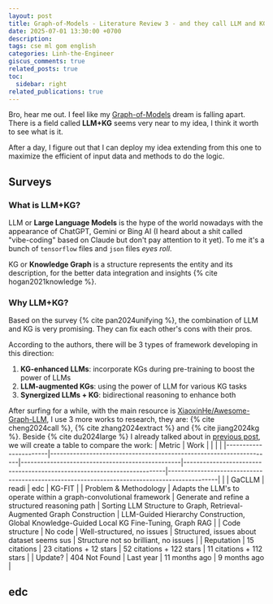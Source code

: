 ```yaml
---
layout: post
title: Graph-of-Models - Literature Review 3 - and they call LLM and KG
date: 2025-07-01 13:30:00 +0700
description: 
tags: cse ml gom english
categories: Linh-the-Engineer
giscus_comments: true
related_posts: true
toc:
  sidebar: right
related_publications: true
---
```


Bro, hear me out. I feel like my [Graph-of-Models](https://vtrnnhlinh.github.io/blog/tag/gom/) dream is falling apart. There is a field called **LLM+KG** seems very near to my idea, I think it worth to see what is it.

After a day, I figure out that I can deploy my idea extending from this one to maximize the efficient of input data and methods to do the logic.

## Surveys

### What is LLM+KG?

LLM or **Large Language Models** is the hype of the world nowadays with the appearance of ChatGPT, Gemini or Bing AI (I heard about a shit called "vibe-coding" based on Claude but don't pay attention to it yet). To me it's a bunch of `tensorflow` files and `json` files *eyes roll*.

KG or **Knowledge Graph** is a structure represents the entity and its description, for the better data integration and insights {% cite hogan2021knowledge %}. 

### Why LLM+KG?

Based on the survey {% cite pan2024unifying %}, the combination of LLM and KG is very promising. They can fix each other's cons with their pros. 

According to the authors, there will be 3 types of framework developing in this direction:
1. **KG-enhanced LLMs**: incorporate KGs during pre-training to boost the power of LLMs
2. **LLM-augmented KGs**: using the power of LLM for various KG tasks
3. **Synergized LLMs + KG**: bidirectional reasoning to enhance both

After surfing for a while, with the main resource is [XiaoxinHe/Awesome-Graph-LLM](https://github.com/XiaoxinHe/Awesome-Graph-LLM), I use 3 more works to research, they are: {% cite cheng2024call %}, {% cite zhang2024extract %} and {% cite jiang2024kg %}. Beside {% cite du2024large %} I already talked about in [previous post](https://vtrnnhlinh.github.io/blog/2025/gom-literature-review-1/), we will create a table to compare the work:
| Metric                | Work                                                               |                                                 |                                                                        |                                                                                             |
|-----------------------|--------------------------------------------------------------------|-------------------------------------------------|------------------------------------------------------------------------|---------------------------------------------------------------------------------------------|
|                       | GaCLLM                                                             | readi                                           | edc                                                                    | KG-FIT                                                                                      |
| Problem & Methodology | Adapts the LLM's to operate within a graph-convolutional framework | Generate and refine a structured reasoning path | Sorting LLM Structure to Graph, Retrieval-Augmented Graph Construction | LLM-Guided Hierarchy Construction,  Global Knowledge-Guided Local KG Fine-Tuning, Graph RAG |
| Code structure        | No code                                                            |     Well-structured, no issues                  |     Structured, issues about dataset seems sus                         |     Structure not so brilliant, no issues                                                   |
|     Reputation        |     15 citations                                                   |     23   citations + 12 stars                   |     52   citations + 122 stars                                         |     11   citations + 112 stars                                                              |
|     Update?           |     404   Not Found                                                |     Last   year                                 |     11   months ago                                                    |     9   months ago                                                                          |

## edc
